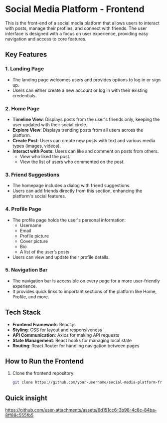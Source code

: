 
# Social Media Platform - Frontend

This is the front-end of a social media platform that allows users to interact with posts, manage their profiles, and connect with friends. The user interface is designed with a focus on user experience, providing easy navigation and access to core features.

## Key Features

### 1. **Landing Page**
- The landing page welcomes users and provides options to log in or sign up.
- Users can either create a new account or log in with their existing credentials.

### 2. **Home Page**
- **Timeline View**: Displays posts from the user's friends only, keeping the user updated with their social circle.
- **Explore View**: Displays trending posts from all users across the platform.
- **Create Post**: Users can create new posts with text and various media types (images, videos).
- **Interact with Posts**: Users can like and comment on posts from others.
  - View who liked the post.
  - View the list of users who commented on the post.
  
### 3. **Friend Suggestions**
- The homepage includes a dialog with friend suggestions.
- Users can add friends directly from this section, enhancing the platform's social features.

### 4. **Profile Page**
- The profile page holds the user's personal information:
  - Username
  - Email
  - Profile picture
  - Cover picture
  - Bio
  - A list of the user’s posts
- Users can view and update their profile details.

### 5. **Navigation Bar**
- The navigation bar is accessible on every page for a more user-friendly experience.
- It provides quick links to important sections of the platform like Home, Profile, and more.

## Tech Stack

- **Frontend Framework**: React.js
- **Styling**: CSS for layout and responsiveness
- **API Communication**: Axios for making API requests
- **State Management**: React hooks for managing local state
- **Routing**: React Router for handling navigation between pages

## How to Run the Frontend

1. Clone the frontend repository:
   ```bash
   git clone https://github.com/your-username/social-media-platform-frontend.git


## Quick insight


https://github.com/user-attachments/assets/6d151cc6-3b98-4c8c-84ba-8ff88c555fb5

